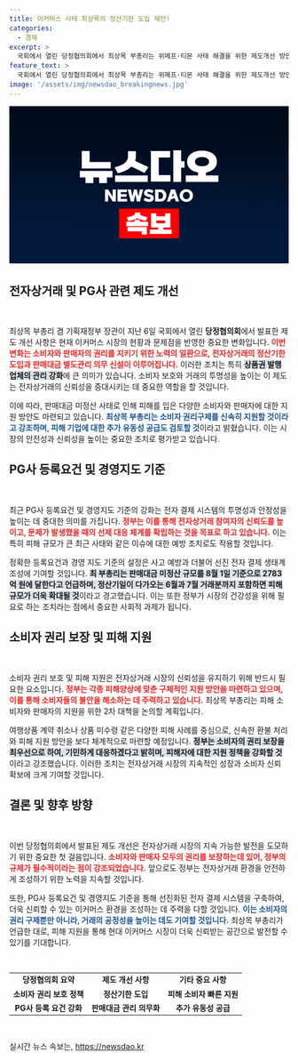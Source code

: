 ```yaml
---
title: 이커머스 사태 최상목의 정산기한 도입 제안!
categories:
  - 경제
excerpt: >
  국회에서 열린 당정협의회에서 최상목 부총리는 위메프·티몬 사태 해결을 위한 제도개선 방안을 발표했습니다. PG사 등록요건 강화와 판매대금 별도 관리 의무 신설, 소비자 피해 지원에 나설 계획입니다.
feature_text: >
  국회에서 열린 당정협의회에서 최상목 부총리는 위메프·티몬 사태 해결을 위한 제도개선 방안을 발표했습니다. PG사 등록요건 강화와 판매대금 별도 관리 의무 신설, 소비자 피해 지원에 나설 계획입니다.
image: '/assets/img/newsdao_breakingnews.jpg'
---
```


<p><img src="/assets/img/newsdao_breakingnews.jpg" alt="pcversion 속보" /></p>

<h2 data-ke-size="size26">전자상거래 및 PG사 관련 제도 개선</h2>

<p data-ke-size="size16">&nbsp;</p>

<p>최상목 부총리 겸 기획재정부 장관이 지난 6일 국회에서 열린 <b>당정협의회</b>에서 발표한 제도 개선 사항은 현재 이커머스 시장의 현황과 문제점을 반영한 중요한 변화입니다. <b><span style="color: #ee2323;">이번 변화는 소비자와 판매자의 권리를 지키기 위한 노력의 일환으로, 전자상거래의 정산기한 도입과 판매대금 별도관리 의무 신설이 이루어집니다.</span></b> 이러한 조치는 특히 <b><span style="background-color: #21538527;">상품권 발행 업체의 관리 강화</span></b>에 큰 의미가 있습니다. 소비자 보호와 거래의 투명성을 높이는 이 제도는 전자상거래의 신뢰성을 증대시키는 데 중요한 역할을 할 것입니다. </p>

<p>이에 따라, 판매대금 미정산 사태로 인해 피해를 입은 다양한 소비자와 판매자에 대한 지원 방안도 마련되고 있습니다. <b><span style="color: #1a5490;">최상목 부총리는 소비자 권리구제를 신속히 지원할 것이라고 강조하며, 피해 기업에 대한 추가 유동성 공급도 검토할 것</span></b>이라고 밝혔습니다. 이는 시장의 안전성과 신뢰성을 높이는 중요한 조치로 평가받고 있습니다.</p>

<h2 data-ke-size="size26">PG사 등록요건 및 경영지도 기준</h2>

<p data-ke-size="size16">&nbsp;</p>

<p>최근 PG사 등록요건 및 경영지도 기준의 강화는 전자 결제 시스템의 투명성과 안정성을 높이는 데 중대한 의미를 가집니다. <b><span style="color: #ee2323;">정부는 이를 통해 전자상거래 참여자의 신뢰도를 높이고, 문제가 발생했을 때의 선제 대응 체계를 확립하는 것을 목표로 하고 있습니다.</span></b> 이는 특히 피해 규모가 큰 최근 사태와 같은 이슈에 대한 예방 조치로도 작용할 것입니다. </p>

<p>정확한 등록요건과 경영 지도 기준의 설정은 사고 예방과 더불어 선진 전자 결제 생태계 조성에 기여할 것입니다. <b><span style="background-color: #21538527;">최 부총리는 판매대금 미정산 규모를 8월 1일 기준으로 2783억 원에 달한다고 언급하며, 정산기일이 다가오는 6월과 7월 거래분까지 포함하면 피해 규모가 더욱 확대될 것</span></b>이라고 경고했습니다. 이는 또한 정부가 시장의 건강성을 위해 필요로 하는 조치라는 점에서 중요한 사회적 과제가 됩니다.</p>

<h2 data-ke-size="size26">소비자 권리 보장 및 피해 지원</h2>

<p data-ke-size="size16">&nbsp;</p>

<p>소비자 권리 보호 및 피해 지원은 전자상거래 시장의 신뢰성을 유지하기 위해 반드시 필요한 요소입니다. <b><span style="color: #ee2323;">정부는 각종 피해양상에 맞춘 구체적인 지원 방안을 마련하고 있으며, 이를 통해 소비자들의 불안을 해소하는 데 주력하고 있습니다.</span></b> 최상목 부총리는 피해 소비자와 판매자의 지원을 위한 2차 대책을 논의할 계획입니다. </p>

<p>여행상품 계약 취소나 상품 미수령 같은 다양한 피해 사례를 중심으로, 신속한 환불 처리와 피해 지원 방안을 보다 체계적으로 마련할 예정입니다. <b><span style="background-color: #21538527;">정부는 소비자의 권리 보장을 최우선으로 하여, 기민하게 대응하겠다고 밝히며, 피해자에 대한 지원 정책을 강화할 것</span></b>이라고 강조했습니다. 이러한 조치는 전자상거래 시장의 지속적인 성장과 소비자 신뢰 확보에 크게 기여할 것입니다.</p>

<h2 data-ke-size="size26">결론 및 향후 방향</h2>

<p data-ke-size="size16">&nbsp;</p>

<p>이번 당정협의회에서 발표된 제도 개선은 전자상거래 시장의 지속 가능한 발전을 도모하기 위한 중요한 첫 걸음입니다. <b><span style="color: #ee2323;">소비자와 판매자 모두의 권리를 보장하는데 있어, 정부의 규제가 필수적이라는 점이 강조되었습니다.</span></b> 앞으로도 정부는 전자상거래 환경을 안전하게 조성하기 위한 노력을 지속할 것입니다. </p>

<p>또한, PG사 등록요건 및 경영지도 기준을 통해 선진화된 전자 결제 시스템을 구축하여, 더욱 신뢰할 수 있는 이커머스 환경을 조성하는 데 주력을 다할 것입니다. <b><span style="color: #1a5490;">이는 소비자의 권리 구제뿐만 아니라, 거래의 공정성을 높이는 데도 기여할 것입니다.</span></b> 최상목 부총리가 언급한 대로, 피해 지원을 통해 현대 이커머스 시장이 더욱 신뢰받는 공간으로 발전할 수 있기를 기대합니다. </p>

<p data-ke-size="size16">&nbsp;</p>

<table>
<tr>
<td style="text-align: center; height: 17px;"><b>당정협의회 요약</b></td>
<td style="text-align: center; height: 17px;"><b>제도 개선 사항</b></td>
<td style="text-align: center; height: 17px;"><b>기타 중요 사항</b></td>
</tr>
<tr>
<td style="text-align: center; height: 17px;"><b>소비자 권리 보호 정책</b></td>
<td style="text-align: center; height: 17px;"><b>정산기한 도입</b></td>
<td style="text-align: center; height: 17px;"><b>피해 소비자 빠른 지원</b></td>
</tr>
<tr>
<td style="text-align: center; height: 17px;"><b>PG사 등록 요건 강화</b></td>
<td style="text-align: center; height: 17px;"><b>판매대금 관리 의무화</b></td>
<td style="text-align: center; height: 17px;"><b>추가 유동성 공급</b></td>
</tr>
</table>

<p data-ke-size="size16">&nbsp;</p>
실시간 뉴스 속보는, <a href="https://newsdao.kr" rel="dofollow">https://newsdao.kr</a>


